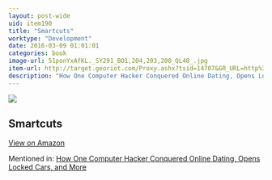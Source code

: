 ```yaml
---
layout: post-wide
uid: item190
title: "Smartcuts"
worktype: "Development"
date: 2016-03-09 01:01:01
categories: book
image-url: 51ponYxAfKL._SY291_BO1,204,203,200_QL40_.jpg
item-url: http://target.georiot.com/Proxy.ashx?tsid=14707&GR_URL=http%3A%2F%2Fwww.amazon.com%2FSmartcuts-Hackers-Innovators-Accelerate-Success%2Fdp%2F0062302450%2F
description: "How One Computer Hacker Conquered Online Dating, Opens Locked Cars, and More"
---
```

<a href="http://target.georiot.com/Proxy.ashx?tsid=14707&GR_URL=http%3A%2F%2Fwww.amazon.com%2FSmartcuts-Hackers-Innovators-Accelerate-Success%2Fdp%2F0062302450%2F" target="blank"><img src="../../../../img/thumbs/51ponYxAfKL._SY291_BO1,204,203,200_QL40_.jpg" class="prod-img"></a>
<h2>Smartcuts</h2>
<p><a class="btn btn-primary" href="http://target.georiot.com/Proxy.ashx?tsid=14707&GR_URL=http%3A%2F%2Fwww.amazon.com%2FSmartcuts-Hackers-Innovators-Accelerate-Success%2Fdp%2F0062302450%2F" target="blank">View on Amazon</a><p>
<p>Mentioned in: <a href="http://fourhourworkweek.com/2015/05/02/samy-kamkar/" target="blank">How One Computer Hacker Conquered Online Dating, Opens Locked Cars, and More</a></p>
